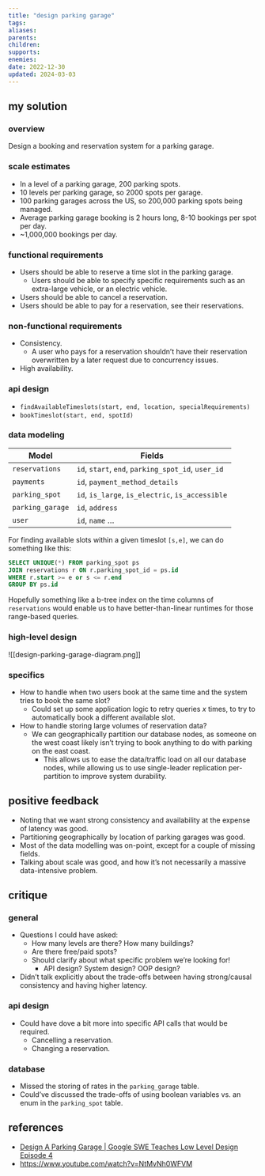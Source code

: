 ```yaml
---
title: "design parking garage"
tags:
aliases: 
parents: 
children: 
supports: 
enemies:
date: 2022-12-30
updated: 2024-03-03
---
```


## my solution

### overview

Design a booking and reservation system for a parking garage.

### scale estimates

- In a level of a parking garage, 200 parking spots.
- 10 levels per parking garage, so 2000 spots per garage.
- 100 parking garages across the US, so 200,000 parking spots being managed.
- Average parking garage booking is 2 hours long, 8-10 bookings per spot per day.
- ~1,000,000 bookings per day.

### functional requirements

- Users should be able to reserve a time slot in the parking garage.
	- Users should be able to specify specific requirements such as an extra-large vehicle, or an electric vehicle.
- Users should be able to cancel a reservation.
- Users should be able to pay for a reservation, see their reservations.

### non-functional requirements

- Consistency.
	- A user who pays for a reservation shouldn’t have their reservation overwritten by a later request due to concurrency issues.
- High availability.

### api design

- `findAvailableTimeslots(start, end, location, specialRequirements)`
- `bookTimeslot(start, end, spotId)`

### data modeling

| Model            | Fields                                             |
| ---------------- | -------------------------------------------------- |
| `reservations`   | `id`, `start`, `end`, `parking_spot_id`, `user_id` |
| `payments`       | `id`, `payment_method_details`                     |
| `parking_spot`   | `id`, `is_large`, `is_electric`, `is_accessible`   |
| `parking_garage` | `id`, `address`                                    |
| `user`           | `id`, `name` …                                     |

For finding available slots within a given timeslot `[s,e]`, we can do something like this:

```sql
SELECT UNIQUE(*) FROM parking_spot ps
JOIN reservations r ON r.parking_spot_id = ps.id
WHERE r.start >= e or s <= r.end
GROUP BY ps.id
```

Hopefully something like a b-tree index on the time columns of `reservations` would enable us to have better-than-linear runtimes for those range-based queries.

### high-level design

![[design-parking-garage-diagram.png]]

### specifics

- How to handle when two users book at the same time and the system tries to book the same slot?
	- Could set up some application logic to retry queries $x$ times, to try to automatically book a different available slot.
- How to handle storing large volumes of reservation data?
	- We can geographically partition our database nodes, as someone on the west coast likely isn’t trying to book anything to do with parking on the east coast.
		- This allows us to ease the data/traffic load on all our database nodes, while allowing us to use single-leader replication per-partition to improve system durability.

## positive feedback

- Noting that we want strong consistency and availability at the expense of latency was good.
- Partitioning geographically by location of parking garages was good.
- Most of the data modelling was on-point, except for a couple of missing fields.
- Talking about scale was good, and how it’s not necessarily a massive data-intensive problem.

## critique

### general

- Questions I could have asked:
	- How many levels are there? How many buildings?
	- Are there free/paid spots?
	- Should clarify about what specific problem we’re looking for!
		- API design? System design? OOP design?
- Didn’t talk explicitly about the trade-offs between having strong/causal consistency and having higher latency.

### api design

- Could have dove a bit more into specific API calls that would be required.
	- Cancelling a reservation.
	- Changing a reservation.

### database

- Missed the storing of rates in the `parking_garage` table.
- Could’ve discussed the trade-offs of using boolean variables vs. an enum in the `parking_spot` table.

## references

- [Design A Parking Garage | Google SWE Teaches Low Level Design Episode 4](https://www.youtube.com/watch?v=-TSwjzJB74k)
- https://www.youtube.com/watch?v=NtMvNh0WFVM
